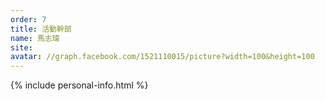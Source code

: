 ```yaml
---
order: 7
title: 活動幹部
name: 馬志瑋
site:
avatar: //graph.facebook.com/1521110015/picture?width=100&height=100
---
```


{% include personal-info.html %}

<!-- 這邊應該放介紹 -->
